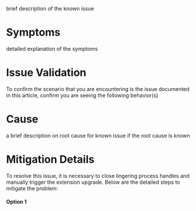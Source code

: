 brief description of the known issue

# Symptoms
detailed explanation of the symptoms

# Issue Validation
To confirm the scenario that you are encountering is the issue documented in this article, confirm you are seeing the following behavior(s)

# Cause
a brief description on root cause for known issue if the root cause is known

# Mitigation Details

To resolve this issue, it is necessary to close lingering process handles and manually trigger the extension upgrade. Below are the detailed steps to mitigate the problem:

#### **Option 1**
